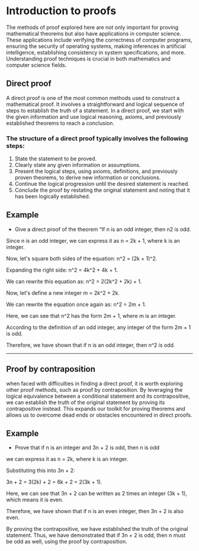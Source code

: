 # Introduction to proofs

The methods of proof explored here are not only important for proving mathematical theorems but also have applications in computer science. These applications include verifying the correctness of computer programs, ensuring the security of operating systems, making inferences in artificial intelligence, establishing consistency in system specifications, and more. Understanding proof techniques is crucial in both mathematics and computer science fields.

## Direct proof

A direct proof is one of the most common methods used to construct a mathematical proof. It involves a straightforward and logical sequence of steps to establish the truth of a statement. In a direct proof, we start with the given information and use logical reasoning, axioms, and previously established theorems to reach a conclusion.

### The structure of a direct proof typically involves the following steps:

1. State the statement to be proved.
2. Clearly state any given information or assumptions.
3. Present the logical steps, using axioms, definitions, and previously proven theorems, to derive new information or conclusions.
4. Continue the logical progression until the desired statement is reached.
5. Conclude the proof by restating the original statement and noting that it has been logically established.

## Example

- Give a direct proof of the theorem “If n is an odd integer, then n2 is odd. 

Since n is an odd integer, we can express it as n = 2k + 1, where k is an integer.

Now, let's square both sides of the equation: n^2 = (2k + 1)^2.

Expanding the right side: n^2 = 4k^2 + 4k + 1.

We can rewrite this equation as: n^2 = 2(2k^2 + 2k) + 1.

Now, let's define a new integer m = 2k^2 + 2k.

We can rewrite the equation once again as: n^2 = 2m + 1.

Here, we can see that n^2 has the form 2m + 1, where m is an integer.

According to the definition of an odd integer, any integer of the form 2m + 1 is odd.

Therefore, we have shown that if n is an odd integer, then n^2 is odd.

---

## Proof by contraposition

when faced with difficulties in finding a direct proof, it is worth exploring other proof methods, such as proof by contraposition. By leveraging the logical equivalence between a conditional statement and its contrapositive, we can establish the truth of the original statement by proving its contrapositive instead. This expands our toolkit for proving theorems and allows us to overcome dead ends or obstacles encountered in direct proofs.
## Example

- Prove that if n is an integer and 3n + 2 is odd, then n is odd

we can express it as n = 2k, where k is an integer.

Substituting this into 3n + 2:

3n + 2 = 3(2k) + 2 = 6k + 2 = 2(3k + 1).

Here, we can see that 3n + 2 can be written as 2 times an integer (3k + 1), which means it is even.

Therefore, we have shown that if n is an even integer, then 3n + 2 is also even.

By proving the contrapositive, we have established the truth of the original statement. Thus, we have demonstrated that if 3n + 2 is odd, then n must be odd as well, using the proof by contraposition.
